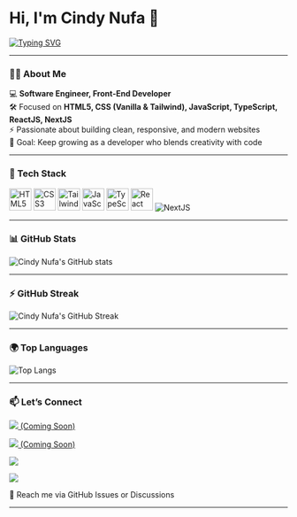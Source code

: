 # Hi, I'm Cindy Nufa 👋  

[![Typing SVG](https://readme-typing-svg.demolab.com?font=Fira+Code&pause=1000&color=F40B87&width=435&lines=Software+Engineer,+Front-End;Always+Learning+New+Things)](https://git.io/typing-svg)

---

### 👨‍💻 About Me  
💻 **Software Engineer, Front-End Developer**  
🛠 Focused on **HTML5, CSS (Vanilla & Tailwind), JavaScript, TypeScript, ReactJS, NextJS**  
⚡ Passionate about building clean, responsive, and modern websites  
🎯 Goal: Keep growing as a developer who blends creativity with code  

---

### 🚀 Tech Stack  
<p align="left">
  <img src="https://cdn.jsdelivr.net/gh/devicons/devicon/icons/html5/html5-original.svg" alt="HTML5" width="40" height="40"/>
  <img src="https://cdn.jsdelivr.net/gh/devicons/devicon/icons/css3/css3-original.svg" alt="CSS3" width="40" height="40"/>
  <img src="https://raw.githubusercontent.com/simple-icons/simple-icons/develop/icons/tailwindcss.svg" alt="TailwindCSS" width="40" height="40"/>
  <img src="https://cdn.jsdelivr.net/gh/devicons/devicon/icons/javascript/javascript-original.svg" alt="JavaScript" width="40" height="40"/>
  <img src="https://cdn.jsdelivr.net/gh/devicons/devicon/icons/typescript/typescript-original.svg" alt="TypeScript" width="40" height="40"/>
  <img src="https://cdn.jsdelivr.net/gh/devicons/devicon/icons/react/react-original.svg" alt="React" width="40" height="40"/>
  <img src="https://cdn.jsdelivr.net/gh/devicons/devicon/icons/nextjs/nextjs-original.svg" alt="NextJS" className="w-10 h-10 bg-white rounded-full p-1" />
</p>  

---

### 📊 GitHub Stats  
![Cindy Nufa's GitHub stats](https://github-readme-stats.vercel.app/api?username=CINDYNUFA&show_icons=true&title_color=F40B87&icon_color=F40B87&text_color=ffffff&bg_color=000000)  

---

### ⚡ GitHub Streak 
![Cindy Nufa's GitHub Streak](https://streak-stats.demolab.com?user=CINDYNUFA&theme=dark&ring=F40B87&fire=F40B87&currStreakLabel=F40B87&sideNums=ffffff&currStreakNum=F40B87&sideLabels=ffffff&dates=999999&background=000000)  

---

### 🌍 Top Languages
![Top Langs](https://github-readme-stats.vercel.app/api/top-langs/?username=CINDYNUFA&layout=compact&title_color=F40B87&text_color=ffffff&bg_color=000000)  

---

### 📫 Let’s Connect  
<p align="left">
  <a href="https://yourwebsite.com" target="_blank">
    <img src="https://img.shields.io/badge/🌐 Website-000000?style=for-the-badge&logo=About.me&logoColor=white"/>
    <span className="ml-2 text-sm italic">(Coming Soon)</span>
  </a>
</p>
<p align="left">
  <a href="https://www.linkedin.com/in/YOURUSERNAME" target="_blank">
    <img src="https://img.shields.io/badge/LinkedIn-0A66C2?style=for-the-badge&logo=linkedin&logoColor=white"/>
    <span className="ml-2 text-sm italic">(Coming Soon)</span>
  </a>
</p>
<p align="left">
  <a href="https://www.instagram.com/xindicode" target="_blank">
    <img src="https://img.shields.io/badge/Instagram-E4405F?style=for-the-badge&logo=instagram&logoColor=white"/>
  </a>
</p>
<p align="left">
  <a href="https://www.tiktok.com/@xindicode" target="_blank">
    <img src="https://img.shields.io/badge/TikTok-010101?style=for-the-badge&logo=tiktok&logoColor=white"/>
  </a>
</p>

📩 Reach me via GitHub Issues or Discussions 

---
